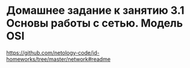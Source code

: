 # Домашнее задание к занятию 3.1 Основы работы с сетью. Модель OSI

https://github.com/netology-code/jd-homeworks/tree/master/network#readme